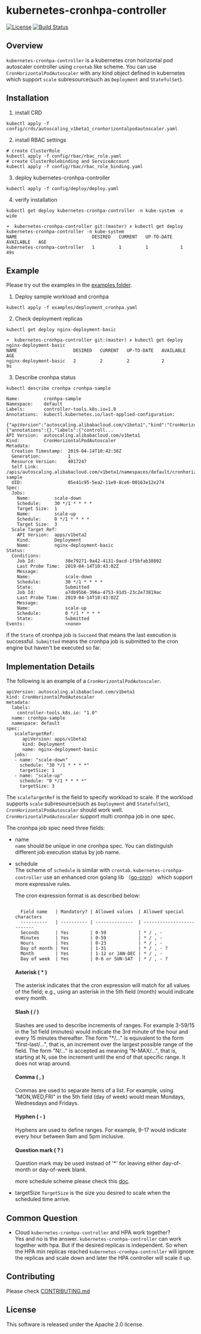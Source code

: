 # kubernetes-cronhpa-controller 
[![License](https://img.shields.io/badge/license-Apache%202-4EB1BA.svg)](https://www.apache.org/licenses/LICENSE-2.0.html)
[![Build Status](https://travis-ci.org/AliyunContainerService/kubernetes-cronhpa-controller.svg?branch=master)](https://travis-ci.org/AliyunContainerService/kubernetes-cronhpa-controller)
## Overview 
`kubernetes-cronhpa-controller` is a kubernetes cron horizontal pod autoscaler controller using `crontab` like scheme. You can use `CronHorizontalPodAutoscaler` with any kind object defined in kubernetes which support `scale` subresource(such as `Deployment` and `StatefulSet`). 


## Installation 
1. install CRD 
```$xslt
kubectl apply -f config/crds/autoscaling_v1beta1_cronhorizontalpodautoscaler.yaml
```
2. install RBAC settings 
```$xslt
# create ClusterRole 
kubectl apply -f config/rbac/rbac_role.yaml 
# create ClusterRolebinding and ServiceAccount 
kubectl apply -f config/rbac/rbac_role_binding.yaml 
```
3. deploy kubernetes-cronhpa-controller 
```$xslt
kubectl apply -f config/deploy/deploy.yaml 
```
4. verify installation
```$xslt
kubectl get deploy kubernetes-cronhpa-controller -n kube-system -o wide 

➜  kubernetes-cronhpa-controller git:(master) ✗ kubectl get deploy kubernetes-cronhpa-controller -n kube-system
NAME                            DESIRED   CURRENT   UP-TO-DATE   AVAILABLE   AGE
kubernetes-cronhpa-controller   1         1         1            1           49s
```
## Example 
Please try out the examples in the <a href="https://github.com/AliyunContainerService/kubernetes-cronhpa-controller/blob/master/examples">examples folder</a>.   

1. Deploy sample workload and cronhpa  
```$xslt
kubectl apply -f examples/deployment_cronhpa.yaml 
```

2. Check deployment replicas  
```$xslt
kubectl get deploy nginx-deployment-basic 

➜  kubernetes-cronhpa-controller git:(master) ✗ kubectl get deploy nginx-deployment-basic
NAME                     DESIRED   CURRENT   UP-TO-DATE   AVAILABLE   AGE
nginx-deployment-basic   2         2         2            2           9s
```

3. Describe cronhpa status 
```$xslt
kubectl describe cronhpa cronhpa-sample 

Name:         cronhpa-sample
Namespace:    default
Labels:       controller-tools.k8s.io=1.0
Annotations:  kubectl.kubernetes.io/last-applied-configuration:
                {"apiVersion":"autoscaling.alibabacloud.com/v1beta1","kind":"CronHorizontalPodAutoscaler","metadata":{"annotations":{},"labels":{"controll...
API Version:  autoscaling.alibabacloud.com/v1beta1
Kind:         CronHorizontalPodAutoscaler
Metadata:
  Creation Timestamp:  2019-04-14T10:42:38Z
  Generation:          1
  Resource Version:    4017247
  Self Link:           /apis/autoscaling.alibabacloud.com/v1beta1/namespaces/default/cronhorizontalpodautoscalers/cronhpa-sample
  UID:                 05e41c95-5ea2-11e9-8ce6-00163e12e274
Spec:
  Jobs:
    Name:         scale-down
    Schedule:     30 */1 * * * *
    Target Size:  1
    Name:         scale-up
    Schedule:     0 */1 * * * *
    Target Size:  3
  Scale Target Ref:
    API Version:  apps/v1beta2
    Kind:         Deployment
    Name:         nginx-deployment-basic
Status:
  Conditions:
    Job Id:           38e79271-9a42-4131-9acd-1f5bfab38802
    Last Probe Time:  2019-04-14T10:43:02Z
    Message:
    Name:             scale-down
    Schedule:         30 */1 * * * *
    State:            Submitted
    Job Id:           a7db95b6-396a-4753-91d5-23c2e73819ac
    Last Probe Time:  2019-04-14T10:43:02Z
    Message:
    Name:             scale-up
    Schedule:         0 */1 * * * *
    State:            Submitted
Events:               <none>
```

if the `State` of cronhpa job is `Succeed` that means the last execution is successful. `Submitted` means the cronhpa job is submitted to the cron engine but haven't be executed so far.

## Implementation Details
The following is an example of a `CronHorizontalPodAutoscaler`. 
```$xslt
apiVersion: autoscaling.alibabacloud.com/v1beta1
kind: CronHorizontalPodAutoscaler
metadata:
  labels:
    controller-tools.k8s.io: "1.0"
  name: cronhpa-sample
  namespace: default 
spec:
   scaleTargetRef:
      apiVersion: apps/v1beta2
      kind: Deployment
      name: nginx-deployment-basic
   jobs:
   - name: "scale-down"
     schedule: "30 */1 * * * *"
     targetSize: 1
   - name: "scale-up"
     schedule: "0 */1 * * * *"
     targetSize: 3
``` 
The `scaleTargetRef` is the field to specify workload to scale. If the workload supports `scale` subresource(such as `Deployment` and `StatefulSet`), `CronHorizontalPodAutoscaler` should work well. `CronHorizontalPodAutoscaler` support multi cronhpa job in one spec. 

The cronhpa job spec need three fields:
* name    
  `name` should be unique in one cronhpa spec. You can distinguish different job execution status by job name.
* schedule     
  The scheme of `schedule` is similar with `crontab`. `kubernetes-cronhpa-controller` use an enhanced cron golang lib （<a target="_blank" href="https://github.com/ringtail/go-cron">go-cron</a>） which support more expressive rules. 
  
  The cron expression format is as described below: 
  ```$xslt

    Field name   | Mandatory? | Allowed values  | Allowed special characters
    ----------   | ---------- | --------------  | --------------------------
    Seconds      | Yes        | 0-59            | * / , -
    Minutes      | Yes        | 0-59            | * / , -
    Hours        | Yes        | 0-23            | * / , -
    Day of month | Yes        | 1-31            | * / , - ?
    Month        | Yes        | 1-12 or JAN-DEC | * / , -
    Day of week  | Yes        | 0-6 or SUN-SAT  | * / , - ?    
  ```
  #### Asterisk ( * )    
  The asterisk indicates that the cron expression will match for all values of the field; e.g., using an asterisk in the 5th field (month) would indicate every month.
  #### Slash ( / )    
  Slashes are used to describe increments of ranges. For example 3-59/15 in the 1st field (minutes) would indicate the 3rd minute of the hour and every 15 minutes thereafter. The form "*\/..." is equivalent to the form "first-last/...", that is, an increment over the largest possible range of the field. The form "N/..." is accepted as meaning "N-MAX/...", that is, starting at N, use the increment until the end of that specific range. It does not wrap around.    
  #### Comma ( , )      
  Commas are used to separate items of a list. For example, using "MON,WED,FRI" in the 5th field (day of week) would mean Mondays, Wednesdays and Fridays.  
  #### Hyphen ( - )     
  Hyphens are used to define ranges. For example, 9-17 would indicate every hour between 9am and 5pm inclusive.   
  #### Question mark ( ? )      
  Question mark may be used instead of '*' for leaving either day-of-month or day-of-week blank.
  
  more schedule scheme please check this <a target="_blank" href="https://godoc.org/github.com/robfig/cron">doc</a>.
                                 
* targetSize
  `TargetSize` is the size you desired to scale when the scheduled time arrive. 


## Common Question  
* Cloud `kubernetes-cronhpa-controller` and HPA work together?       
Yes and no is the answer. `kubernetes-cronhpa-controller` can work together with hpa. But if the desired replicas is independent. So when the HPA min replicas reached `kubernetes-cronhpa-controller` will ignore the replicas and scale down and later the HPA controller will scale it up.

## Contributing
Please check <a href="https://github.com/AliyunContainerService/kubernetes-cronhpa-controller/blob/master/CONTRIBUTING.md">CONTRIBUTING.md</a>

## License
This software is released under the Apache 2.0 license.
